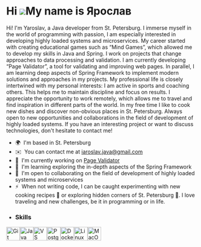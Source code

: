 Hi ![](https://user-images.githubusercontent.com/18350557/176309783-0785949b-9127-417c-8b55-ab5a4333674e.gif)My name is Ярослав
===============================================================================================================================

Hi! I'm Yaroslav, a Java developer from St. Petersburg. I immerse myself in the world of programming with passion, I am especially interested in developing highly loaded systems and microservices. My career started with creating educational games such as “Mind Games”, which allowed me to develop my skills in Java and Spring. I work on projects that change approaches to data processing and validation. I am currently developing “Page Validator”, a tool for validating and improving web pages. In parallel, I am learning deep aspects of Spring Framework to implement modern solutions and approaches in my projects. My professional life is closely intertwined with my personal interests: I am active in sports and coaching others. This helps me to maintain discipline and focus on results. I appreciate the opportunity to work remotely, which allows me to travel and find inspiration in different parts of the world. In my free time I like to cook new dishes and discover non-obvious places in St. Petersburg. Always open to new opportunities and collaborations in the field of development of highly loaded systems. If you have an interesting project or want to discuss technologies, don't hesitate to contact me!

*   🌍  I'm based in St. Petersburg
*   ✉️  You can contact me at [iaroslav.java@gmail.com](mailto:iaroslav.java@gmail.com)
*   🚀  I'm currently working on [Page Validator](http://github.com/Yarqd/java-project-72)
*   🧠  I'm learning exploring the in-depth aspects of the Spring Framework
*   🤝  I'm open to collaborating on the field of development of highly loaded systems and microservices
*   ⚡  When not writing code, I can be caught experimenting with new cooking recipes 🍳 or exploring hidden corners of St. Petersburg 🚶. I love traveling and new challenges, be it in programming or in life.
*   ### Skills 
<p align="left">
<a href="https://git-scm.com/" target="_blank" rel="noreferrer"><img src="https://raw.githubusercontent.com/danielcranney/readme-generator/main/public/icons/skills/git-colored.svg" width="36" height="36" alt="Git" /></a><a href="https://www.oracle.com/java/" target="_blank" rel="noreferrer"><img src="https://raw.githubusercontent.com/danielcranney/readme-generator/main/public/icons/skills/java-colored.svg" width="36" height="36" alt="Java" /></a><a href="https://code.visualstudio.com/" target="_blank" rel="noreferrer"><img src="https://raw.githubusercontent.com/danielcranney/readme-generator/main/public/icons/skills/visualstudiocode.svg" width="36" height="36" alt="VS Code" /></a><a href="https://www.postgresql.org/" target="_blank" rel="noreferrer"><img src="https://raw.githubusercontent.com/danielcranney/readme-generator/main/public/icons/skills/postgresql-colored.svg" width="36" height="36" alt="PostgreSQL" /></a><a href="https://www.docker.com/" target="_blank" rel="noreferrer"><img src="https://raw.githubusercontent.com/danielcranney/readme-generator/main/public/icons/skills/docker-colored.svg" width="36" height="36" alt="Docker" /></a><a href="https://www.linux.org" target="_blank" rel="noreferrer"><img src="https://raw.githubusercontent.com/danielcranney/readme-generator/main/public/icons/skills/linux-colored.svg" width="36" height="36" alt="Linux" /></a><a href="https://apple.com" target="_blank" rel="noreferrer"><img src="https://raw.githubusercontent.com/danielcranney/readme-generator/main/public/icons/skills/macos-colored.svg" width="36" height="36" alt="MacOS" /></a>
                    </p>
